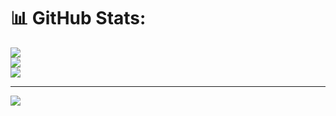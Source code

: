 # 📊 GitHub Stats:
![](https://github-readme-stats.vercel.app/api?username=siroratN&theme=dark&hide_border=false&include_all_commits=false&count_private=false)<br/>
![](https://github-readme-streak-stats.herokuapp.com/?user=siroratN&theme=dark&hide_border=false)<br/>
![](https://github-readme-stats.vercel.app/api/top-langs/?username=siroratN&theme=dark&hide_border=false&include_all_commits=false&count_private=false&layout=compact)

---
[![](https://visitcount.itsvg.in/api?id=siroratN&icon=0&color=0)](https://visitcount.itsvg.in)

<!-- Proudly created with GPRM ( https://gprm.itsvg.in ) -->
